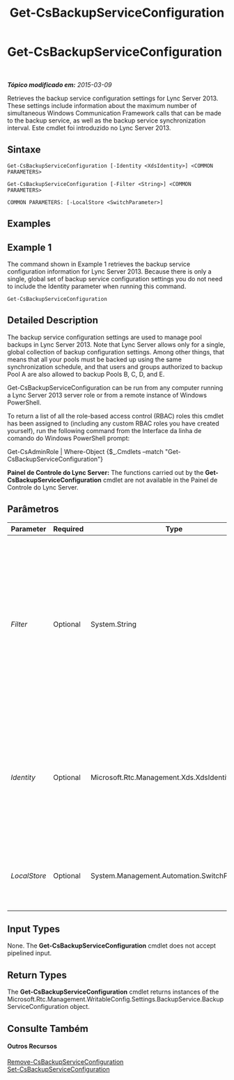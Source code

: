 ﻿---
title: Get-CsBackupServiceConfiguration
TOCTitle: Get-CsBackupServiceConfiguration
ms:assetid: 8e81a76c-4019-490d-9cd5-895cc2cc0863
ms:mtpsurl: https://technet.microsoft.com/pt-br/library/JJ205087(v=OCS.15)
ms:contentKeyID: 49307416
ms.date: 05/19/2016
mtps_version: v=OCS.15
ms.translationtype: HT
---

# Get-CsBackupServiceConfiguration

 

_**Tópico modificado em:** 2015-03-09_

Retrieves the backup service configuration settings for Lync Server 2013. These settings include information about the maximum number of simultaneous Windows Communication Framework calls that can be made to the backup service, as well as the backup service synchronization interval. Este cmdlet foi introduzido no Lync Server 2013.

## Sintaxe

    Get-CsBackupServiceConfiguration [-Identity <XdsIdentity>] <COMMON PARAMETERS>

    Get-CsBackupServiceConfiguration [-Filter <String>] <COMMON PARAMETERS>

    COMMON PARAMETERS: [-LocalStore <SwitchParameter>]

## Examples

## Example 1

The command shown in Example 1 retrieves the backup service configuration information for Lync Server 2013. Because there is only a single, global set of backup service configuration settings you do not need to include the Identity parameter when running this command.

    Get-CsBackupServiceConfiguration

## Detailed Description

The backup service configuration settings are used to manage pool backups in Lync Server 2013. Note that Lync Server allows only for a single, global collection of backup configuration settings. Among other things, that means that all your pools must be backed up using the same synchronization schedule, and that users and groups authorized to backup Pool A are also allowed to backup Pools B, C, D, and E.

Get-CsBackupServiceConfiguration can be run from any computer running a Lync Server 2013 server role or from a remote instance of Windows PowerShell.

To return a list of all the role-based access control (RBAC) roles this cmdlet has been assigned to (including any custom RBAC roles you have created yourself), run the following command from the Interface da linha de comando do Windows PowerShell prompt:

Get-CsAdminRole | Where-Object {$\_.Cmdlets –match "Get-CsBackupServiceConfiguration"}

**Painel de Controle do Lync Server:** The functions carried out by the **Get-CsBackupServiceConfiguration** cmdlet are not available in the Painel de Controle do Lync Server.

## Parâmetros


<table>
<colgroup>
<col style="width: 25%" />
<col style="width: 25%" />
<col style="width: 25%" />
<col style="width: 25%" />
</colgroup>
<thead>
<tr class="header">
<th>Parameter</th>
<th>Required</th>
<th>Type</th>
<th>Description</th>
</tr>
</thead>
<tbody>
<tr class="odd">
<td><p><em>Filter</em></p></td>
<td><p>Optional</p></td>
<td><p>System.String</p></td>
<td><p>Enables you to use wildcard values when referencing a collection of backup service configuration settings. Because you can only have a single, global instance of these settings there is no reason to use the Filter parameter. However, if you prefer you can use the following syntax to reference the global settings:</p>
<p>-Filter &quot;g*&quot;</p>
<p>The preceding syntax returns all the conference backup service configuration settings that have an Identity that begins with the letter &quot;g&quot;.</p></td>
</tr>
<tr class="even">
<td><p><em>Identity</em></p></td>
<td><p>Optional</p></td>
<td><p>Microsoft.Rtc.Management.Xds.XdsIdentity</p></td>
<td><p>Unique Identity of the backup service configuration settings. Because you can only have a single, global instance of these settings, you do not need to specify an Identity when calling the <strong>Get-CsBackupServiceConfiguration</strong> cmdlet. You can, however, use the following syntax to reference the global settings:</p>
<p>-Identity global</p></td>
</tr>
<tr class="odd">
<td><p><em>LocalStore</em></p></td>
<td><p>Optional</p></td>
<td><p>System.Management.Automation.SwitchParameter</p></td>
<td><p>Retrieves the backup service configuration data from the local replica of the Central Management store rather than from the Central Management store itself.</p></td>
</tr>
</tbody>
</table>


## Input Types

None. The **Get-CsBackupServiceConfiguration** cmdlet does not accept pipelined input.

## Return Types

The **Get-CsBackupServiceConfiguration** cmdlet returns instances of the Microsoft.Rtc.Management.WritableConfig.Settings.BackupService.BackupServiceConfiguration object.

## Consulte Também

#### Outros Recursos

[Remove-CsBackupServiceConfiguration](remove-csbackupserviceconfiguration.md)  
[Set-CsBackupServiceConfiguration](set-csbackupserviceconfiguration.md)

